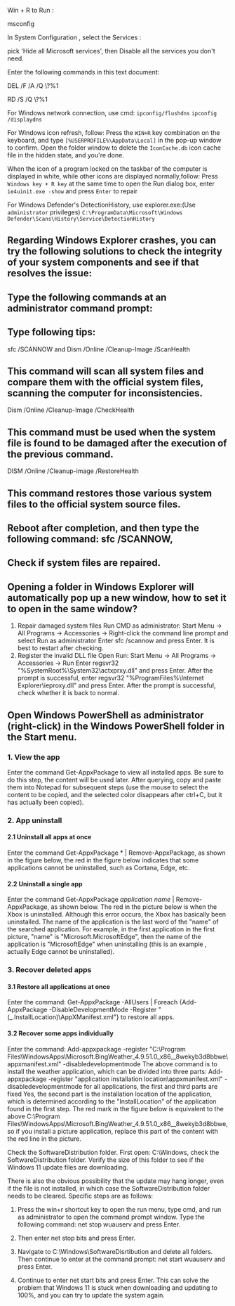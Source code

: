Win + R to Run :

msconfig

In System Configuration , select the Services :

pick 'Hide all Microsoft services', then Disable all the services you don't need.

Enter the following commands in this text document:

DEL /F /A /Q \\?\%1

RD /S /Q \\?\%1

For Windows network connection, use cmd:
`ipconfig/flushdns`
`ipconfig /displaydns`

For Windows icon refresh, follow:
Press the `WIN+R` key combination on the keyboard,
and type `[%USERPROFILE%\AppData\Local]` in the pop-up window to confirm.
Open the folder window to delete the `IconCache.db` icon cache file in the hidden state, and you're done.

When the icon of a program locked on the taskbar of
the computer is displayed in white, while other icons are displayed normally,follow:
Press `Windows key + R key` at the same time to open the Run dialog box,
enter `ie4uinit.exe -show` and press `Enter` to repair

For Windows Defender's DetectionHistory, use explorer.exe:(Use `administrator` privileges)
`C:\ProgramData\Microsoft\Windows Defender\Scans\History\Service\DetectionHistory`

## Regarding Windows Explorer crashes, you can try the following solutions to check the integrity of your system components and see if that resolves the issue:
## Type the following commands at an administrator command prompt:

## Type following tips:
sfc /SCANNOW and
Dism /Online /Cleanup-Image /ScanHealth

## This command will scan all system files and compare them with the official system files, scanning the computer for inconsistencies.

Dism /Online /Cleanup-Image /CheckHealth

## This command must be used when the system file is found to be damaged after the execution of the previous command.

DISM /Online /Cleanup-image /RestoreHealth

## This command restores those various system files to the official system source files.
## Reboot after completion, and then type the following command: sfc /SCANNOW,
## Check if system files are repaired.

## Opening a folder in Windows Explorer will automatically pop up a new window, how to set it to open in the same window?
1. Repair damaged system files
Run CMD as administrator: Start Menu -> All Programs -> Accessories -> Right-click the command line prompt and select Run as administrator
Enter sfc /scannow and press Enter. It is best to restart after checking.
2. Register the invalid DLL file
Open Run: Start Menu -> All Programs -> Accessories -> Run
Enter regsvr32 "%SystemRoot%\System32\actxprxy.dll" and press Enter. After the prompt is successful, enter regsvr32 "%ProgramFiles%\Internet Explorer\ieproxy.dll" and press Enter. After the prompt is successful, check whether it is back to normal.

## Open Windows PowerShell as administrator (right-click) in the Windows PowerShell folder in the Start menu.

### 1. View the app

Enter the command Get-AppxPackage to view all installed apps. Be sure to do this step, the content will be used later. After querying, copy and paste them into Notepad for subsequent steps (use the mouse to select the content to be copied, and the selected color disappears after ctrl+C, but it has actually been copied).

### 2. App uninstall

#### 2.1 Uninstall all apps at once

Enter the command Get-AppxPackage * | Remove-AppxPackage, as shown in the figure below, the red in the figure below indicates that some applications cannot be uninstalled, such as Cortana, Edge, etc.

#### 2.2 Uninstall a single app

Enter the command Get-AppxPackage *application name* | Remove-AppxPackage, as shown below. The red in the picture below is when the Xbox is uninstalled. Although this error occurs, the Xbox has basically been uninstalled. The name of the application is the last word of the "name" of the searched application. For example, in the first application in the first picture, "name" is "Microsoft.MicrosoftEdge", then the name of the application is "MicrosoftEdge" when uninstalling (this is an example , actually Edge cannot be uninstalled).

### 3. Recover deleted apps

#### 3.1 Restore all applications at once
Enter the command:
Get-AppxPackage -AllUsers | Foreach {Add-AppxPackage -DisableDevelopmentMode -Register "$($_.InstallLocation)\AppXManifest.xml"} to restore all apps.

#### 3.2 Recover some apps individually
Enter the command:
Add-appxpackage -register "C:\Program Files\WindowsApps\Microsoft.BingWeather_4.9.51.0_x86__8wekyb3d8bbwe\appxmanifest.xml" -disabledevelopmentmode
The above command is to install the weather application, which can be divided into three parts:
Add-appxpackage -register "application installation location\appxmanifest.xml" -disabledevelopmentmode
for all applications, the first and third parts are fixed Yes, the second part is the installation location of the application, which is determined according to the "InstallLocation" of the application found in the first step. The red mark in the figure below is equivalent to the above C:\Program Files\WindowsApps\Microsoft.BingWeather_4.9.51.0_x86__8wekyb3d8bbwe, so if you install a picture application, replace this part of the content with the red line in the picture.

Check the SoftwareDistribution folder. First open: C:\Windows, check the SoftwareDistribution folder. Verify the size of this folder to see if the Windows 11 update files are downloading.

There is also the obvious possibility that the update may hang longer, even if the file is not installed, in which case the SoftwareDistribution folder needs to be cleared. Specific steps are as follows:

1. Press the win+r shortcut key to open the run menu, type cmd, and run as administrator to open the command prompt window. Type the following command: net stop wuauserv and press Enter.

2. Then enter net stop bits and press Enter.

3. Navigate to C:\Windows\SoftwareDisrtibution and delete all folders.
Then continue to enter at the command prompt: net start wuauserv and press Enter.

4. Continue to enter net start bits and press Enter.
This can solve the problem that Windows 11 is stuck when downloading and updating to 100%, and you can try to update the system again.